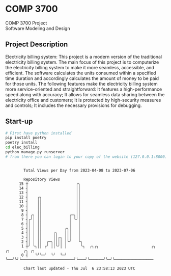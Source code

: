 # COMP 3700
COMP 3700 Project  
Software Modeling and Design
## Project Description
Electricity billing system: This project is a modern version of the traditional electricity billing system. The main focus of this project is to computerize the electricity billing system to make it more seamless, accessible, and efficient. The software calculates the units consumed within a specified time duration and accordingly calculates the amount of money to be paid for those units. The following features make the electricity billing system more service-oriented and straightforward: It features a high-performance speed along with accuracy; It allows for seamless data sharing between the electricity office and customers; It is protected by high-security measures and controls; It includes the necessary provisions for debugging.

## Start-up
```bash
# First have python installed
pip install poetry
poetry install
cd elec_billing
python manage.py runserver
# from there you can login to your copy of the website (127.0.0.1:8000), default creds are admin/admin
```

```

        Total Views per Day from 2023-04-08 to 2023-07-06

        Repository Views
      15 ┼                     ╭╮
      14 ┤                     ││
      13 ┤                     ││
      12 ┤    ╭╮               ││
      11 ┤    ││               ││
      10 ┤    ││               ││
       9 ┤    ││               ││
       8 ┤ ╭╮ ││            ╭─╮││
       7 ┤╭╯│ ││            │ ╰╯│
       6 ┤│ │ ││            │   │
       5 ┤│ │ ││          ╭╮│   │
       4 ┤│ │ ││     ╭╮   │││   │
       3 ┤│ │ ││     ││╭╮ │││   │
       2 ┤│ │ ││  ╭─╮││││ │╰╯   ╰╮
       1 ┼╯ ╰╮││ ╭╯ ││╰╯│ │      ╰╮  ╭╮╭╮                       ╭╮   ╭╮      ╭╮ ╭╮
       0 ┤   ╰╯╰─╯  ╰╯  ╰─╯       ╰──╯╰╯╰───────────────────────╯╰───╯╰──────╯╰─╯╰─────────────────

        Chart last updated - Thu Jul  6 23:58:13 2023 UTC
        
```

